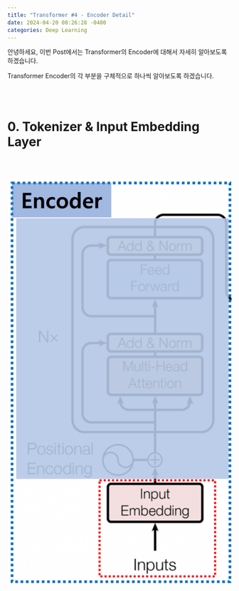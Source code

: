 ```yaml
---
title: "Transformer #4 - Encoder Detail"
date: 2024-04-20 08:26:28 -0400
categories: Deep Learning
---
```


안녕하세요, 이번 Post에서는 Transformer의 Encoder에 대해서 자세히 알아보도록 하겠습니다.

Transformer Encoder의 각 부분을 구체적으로 하나씩 알아보도록 하겠습니다.

<br>
<br>

# 0. Tokenizer & Input Embedding Layer

<br>
<br>

<p align="center">
  <img src="/assets/Transformer/27.png">
</p>

<br>
<br>
